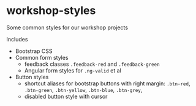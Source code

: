 # workshop-styles

Some common styles for our workshop projects

Includes

- Bootstrap CSS
- Common form styles
    - feedback classes `.feedback-red` and `.feedback-green`
    - Angular form styles for `.ng-valid` et al
- Button styles
    - shortcut aliases for bootstrap buttons with right margin: `.btn-red`, `.btn-green`, `.btn-yellow`, `.btn-blue`, `.btn-grey`,
    - disabled button style with cursor